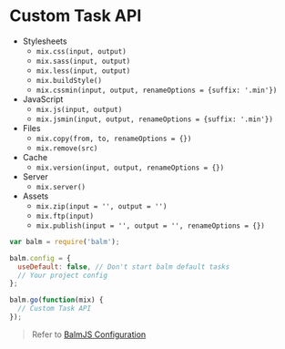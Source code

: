 # Custom Task API

- Stylesheets
  - `mix.css(input, output)`
  - `mix.sass(input, output)`
  - `mix.less(input, output)`
  - `mix.buildStyle()`
  - `mix.cssmin(input, output, renameOptions = {suffix: '.min'})`
- JavaScript
  - `mix.js(input, output)`
  - `mix.jsmin(input, output, renameOptions = {suffix: '.min'})`
- Files
  - `mix.copy(from, to, renameOptions = {})`
  - `mix.remove(src)`
- Cache
  - `mix.version(input, output, renameOptions = {})`
- Server
  - `mix.server()`
- Assets
  - `mix.zip(input = '', output = '')`
  - `mix.ftp(input)`
  - `mix.publish(input = '', output = '', renameOptions = {})`

```js
var balm = require('balm');

balm.config = {
  useDefault: false, // Don't start balm default tasks
  // Your project config
};

balm.go(function(mix) {
  // Custom Task API
});
```

> Refer to [BalmJS Configuration](../configuration/toc.md)
